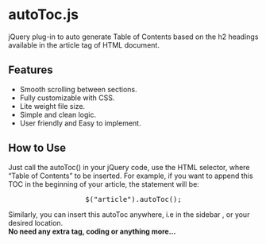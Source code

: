 # autoToc.js
jQuery plug-in to auto generate Table of Contents based on the h2 headings available in the article tag of HTML document. 
<h2> Features </h2>
<ul>
<li>Smooth scrolling between sections.</li>
<li> Fully customizable with CSS. </li>
<li>Lite weight file size.</li>
<li>Simple and clean logic. </li>
<li>User friendly and Easy to implement.</li>
</ul>
<h2>How to Use </h2>

<p> Just call the autoToc() in your jQuery code, use the HTML selector, where <q>Table of Contents</q> to be inserted. For example, if you want to append this TOC in the beginning of your article, the statement will be: </p>
    <center>
      <pre> $("article").autoToc(); </pre>
    </center>

<p>
Similarly, you can insert this autoToc anywhere, i.e in the sidebar , or your desired location.  <br />
<strong>No need any extra tag, coding or anything more... </strong>
</p>
